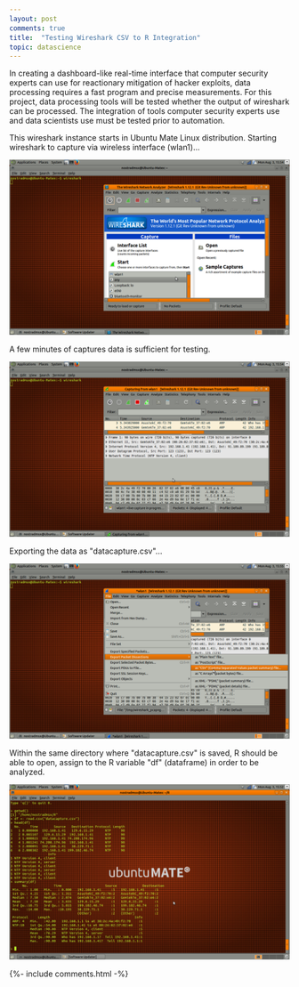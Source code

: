```yaml
---
layout: post
comments: true
title:  "Testing Wireshark CSV to R Integration"
topic: datascience
---
```


In creating a dashboard-like real-time interface that computer security experts can use for reactionary mitigation of hacker exploits, data processing requires a fast program and precise measurements. For this project, data processing tools will be tested whether the output of wireshark can be processed. The integration of tools computer security experts use and data scientists use must be tested prior to automation.

This wireshark instance starts in Ubuntu Mate Linux distribution. Starting wireshark to capture via wireless interface (wlan1)...

![picture of wireshark gui run on ubuntu](/assets/images/datascience/wireshark.png)

A few minutes of captures data is sufficient for testing.

![another picture of wireshark gui run on ubuntu](/assets/images/datascience/wireshark2.png)

Exporting the data as "datacapture.csv"...

![another picture of wireshark gui run on ubuntu](/assets/images/datascience/wireshark3.png)

Within the same directory where "datacapture.csv" is saved, R should be able to open, assign to the R variable "df" (dataframe) in order to be analyzed.

![R Analysis of the wireshark output](/assets/images/datascience/Ranalysis.png)

{%- include comments.html -%}